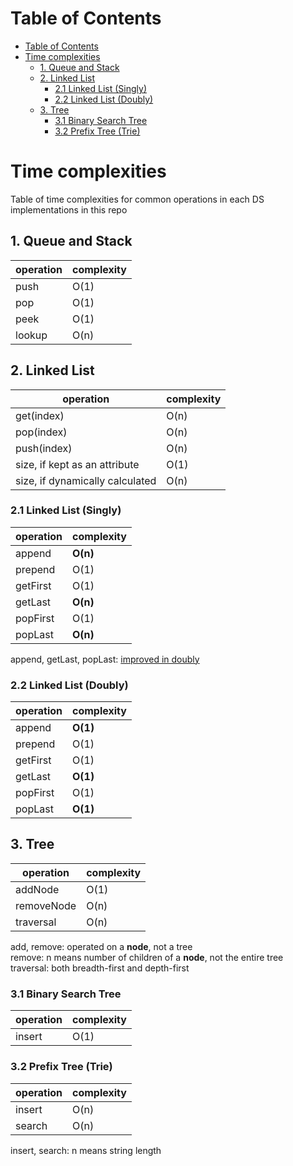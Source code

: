 # Table of Contents

- [Table of Contents](#table-of-contents)
- [Time complexities](#time-complexities)
  - [1. Queue and Stack](#1-queue-and-stack)
  - [2. Linked List](#2-linked-list)
    - [2.1 Linked List (Singly)](#21-linked-list-singly)
    - [2.2 Linked List (Doubly)](#22-linked-list-doubly)
  - [3. Tree](#3-tree)
    - [3.1 Binary Search Tree](#31-binary-search-tree)
    - [3.2 Prefix Tree (Trie)](#32-prefix-tree-trie)

# Time complexities

Table of time complexities for common operations in each DS implementations in this repo

## 1. Queue and Stack

| operation | complexity |
| --------- | ---------- |
| push      | O(1)       |
| pop       | O(1)       |
| peek      | O(1)       |
| lookup    | O(n)       |

## 2. Linked List

| operation                       | complexity |
| ------------------------------- | ---------- |
| get(index)                      | O(n)       |
| pop(index)                      | O(n)       |
| push(index)                     | O(n)       |
| size, if kept as an attribute   | O(1)       |
| size, if dynamically calculated | O(n)       |

### 2.1 Linked List (Singly)

| operation | complexity |
| --------- | ---------- |
| append    | **O(n)**   |
| prepend   | O(1)       |
| getFirst  | O(1)       |
| getLast   | **O(n)**   |
| popFirst  | O(1)       |
| popLast   | **O(n)**   |

append, getLast, popLast: [improved in doubly](#2.2-linked-list-doubly)

### 2.2 Linked List (Doubly)

| operation | complexity |
| --------- | ---------- |
| append    | **O(1)**   |
| prepend   | O(1)       |
| getFirst  | O(1)       |
| getLast   | **O(1)**   |
| popFirst  | O(1)       |
| popLast   | **O(1)**   |

## 3. Tree

| operation  | complexity |
| ---------- | ---------- |
| addNode    | O(1)       |
| removeNode | O(n)       |
| traversal  | O(n)       |

add, remove: operated on a **node**, not a tree \
remove: n means number of children of a **node**, not the entire tree \
traversal: both breadth-first and depth-first

### 3.1 Binary Search Tree

| operation | complexity |
| --------- | ---------- |
| insert    | O(1)       |

### 3.2 Prefix Tree (Trie)

| operation | complexity |
| --------- | ---------- |
| insert    | O(n)       |
| search    | O(n)       |

insert, search: n means string length
